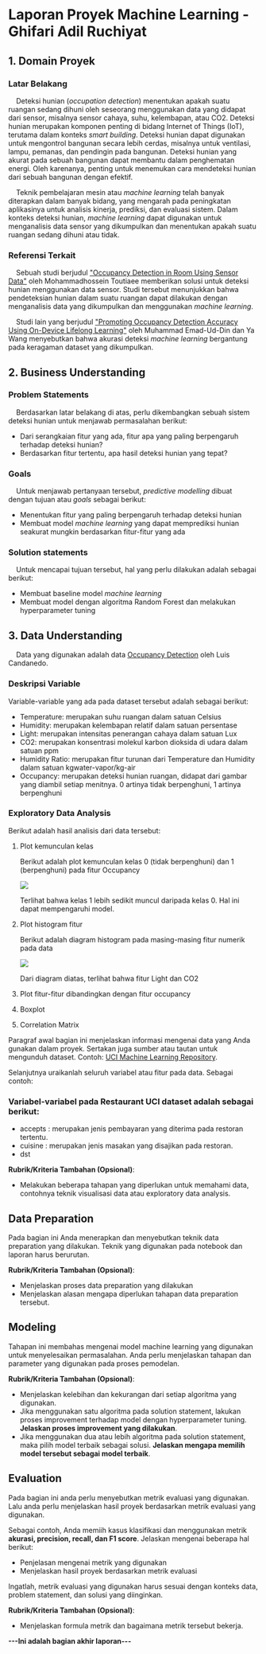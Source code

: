 # Laporan Proyek Machine Learning - Ghifari Adil Ruchiyat

## 1. Domain Proyek

### Latar Belakang

&nbsp;&nbsp;&nbsp;&nbsp;Deteksi hunian (*occupation detection*) menentukan apakah suatu ruangan sedang dihuni oleh seseorang menggunakan data yang didapat dari sensor, misalnya sensor cahaya, suhu, kelembapan, atau CO2. Deteksi hunian merupakan komponen penting di bidang Internet of Things (IoT), terutama dalam konteks *smart building*. Deteksi hunian dapat digunakan untuk mengontrol bangunan secara lebih cerdas, misalnya untuk ventilasi, lampu, pemanas, dan pendingin pada bangunan. Deteksi hunian yang akurat pada sebuah bangunan dapat membantu dalam penghematan energi. Oleh karenanya, penting untuk menemukan cara mendeteksi hunian dari sebuah bangunan dengan efektif.

&nbsp;&nbsp;&nbsp;&nbsp;Teknik pembelajaran mesin atau *machine learning* telah banyak diterapkan dalam banyak bidang, yang mengarah pada peningkatan aplikasinya untuk analisis kinerja, prediksi, dan evaluasi sistem. Dalam konteks deteksi hunian, *machine learning* dapat digunakan untuk menganalisis data sensor yang dikumpulkan dan menentukan apakah suatu ruangan sedang dihuni atau tidak.

### Referensi Terkait

&nbsp;&nbsp;&nbsp;&nbsp;Sebuah studi berjudul ["Occupancy Detection in Room Using Sensor Data"](https://arxiv.org/abs/2101.03616) oleh Mohammadhossein Toutiaee memberikan solusi untuk deteksi hunian menggunakan data sensor. Studi tersebut menunjukkan bahwa pendeteksian hunian dalam suatu ruangan dapat dilakukan dengan menganalisis data yang dikumpulkan dan menggunakan *machine learning*.

&nbsp;&nbsp;&nbsp;&nbsp;Studi lain yang berjudul ["Promoting Occupancy Detection Accuracy Using On-Device Lifelong Learning"](https://ieeexplore.ieee.org/abstract/document/10081223) oleh Muhammad Emad-Ud-Din dan Ya Wang menyebutkan bahwa akurasi deteksi *machine learning* bergantung pada keragaman dataset yang dikumpulkan.

## 2. Business Understanding

### Problem Statements
&nbsp;&nbsp;&nbsp;&nbsp;Berdasarkan latar belakang di atas, perlu dikembangkan sebuah sistem deteksi hunian untuk menjawab permasalahan berikut:
- Dari serangkaian fitur yang ada, fitur apa yang paling berpengaruh terhadap deteksi hunian?
- Berdasarkan fitur tertentu, apa hasil deteksi hunian yang tepat?

### Goals
&nbsp;&nbsp;&nbsp;&nbsp;Untuk menjawab pertanyaan tersebut, *predictive modelling* dibuat dengan tujuan atau *goals* sebagai berikut:
- Menentukan fitur yang paling berpengaruh terhadap deteksi hunian
- Membuat model *machine learning* yang dapat memprediksi hunian seakurat mungkin berdasarkan fitur-fitur yang ada

### Solution statements
&nbsp;&nbsp;&nbsp;&nbsp;Untuk mencapai tujuan tersebut, hal yang perlu dilakukan adalah sebagai berikut:
- Membuat baseline model *machine learning*
- Membuat model dengan algoritma Random Forest dan melakukan hyperparameter tuning

## 3. Data Understanding

&nbsp;&nbsp;&nbsp;&nbsp;Data yang digunakan adalah data [Occupancy Detection](https://archive.ics.uci.edu/dataset/357/occupancy+detection) oleh Luis Candanedo. 

### Deskripsi Variable

Variable-variable yang ada pada dataset tersebut adalah sebagai berikut:

- Temperature: merupakan suhu ruangan dalam satuan Celsius
- Humidity: merupakan kelembapan relatif dalam satuan persentase
- Light: merupakan intensitas penerangan cahaya dalam satuan Lux
- CO2: merupakan konsentrasi molekul karbon dioksida di udara dalam satuan ppm
- Humidity Ratio: merupakan fitur turunan dari Temperature dan Humidity dalam satuan kgwater-vapor/kg-air
- Occupancy: merupakan deteksi hunian ruangan, didapat dari gambar yang diambil setiap menitnya. 0 artinya tidak berpenghuni, 1 artinya berpenghuni

### Exploratory Data Analysis

Berikut adalah hasil analisis dari data tersebut:

1. Plot kemunculan kelas

    Berikut adalah plot kemunculan kelas 0 (tidak berpenghuni) dan 1 (berpenghuni) pada fitur Occupancy

    ![](pic/03-01.png)

    Terlihat bahwa kelas 1 lebih sedikit muncul daripada kelas 0. Hal ini dapat mempengaruhi model.

2. Plot histogram fitur

    Berikut adalah diagram histogram pada masing-masing fitur numerik pada data

    ![](pic/03-02.png)

    Dari diagram diatas, terlihat bahwa fitur Light dan CO2 

3. Plot fitur-fitur dibandingkan dengan fitur occupancy

4. Boxplot

5. Correlation Matrix

Paragraf awal bagian ini menjelaskan informasi mengenai data yang Anda gunakan dalam proyek. Sertakan juga sumber atau tautan untuk mengunduh dataset. Contoh: [UCI Machine Learning Repository](https://archive.ics.uci.edu/ml/datasets/Restaurant+%26+consumer+data).

Selanjutnya uraikanlah seluruh variabel atau fitur pada data. Sebagai contoh:  

### Variabel-variabel pada Restaurant UCI dataset adalah sebagai berikut:
- accepts : merupakan jenis pembayaran yang diterima pada restoran tertentu.
- cuisine : merupakan jenis masakan yang disajikan pada restoran.
- dst

**Rubrik/Kriteria Tambahan (Opsional)**:
- Melakukan beberapa tahapan yang diperlukan untuk memahami data, contohnya teknik visualisasi data atau exploratory data analysis.

## Data Preparation
Pada bagian ini Anda menerapkan dan menyebutkan teknik data preparation yang dilakukan. Teknik yang digunakan pada notebook dan laporan harus berurutan.

**Rubrik/Kriteria Tambahan (Opsional)**: 
- Menjelaskan proses data preparation yang dilakukan
- Menjelaskan alasan mengapa diperlukan tahapan data preparation tersebut.

## Modeling
Tahapan ini membahas mengenai model machine learning yang digunakan untuk menyelesaikan permasalahan. Anda perlu menjelaskan tahapan dan parameter yang digunakan pada proses pemodelan.

**Rubrik/Kriteria Tambahan (Opsional)**: 
- Menjelaskan kelebihan dan kekurangan dari setiap algoritma yang digunakan.
- Jika menggunakan satu algoritma pada solution statement, lakukan proses improvement terhadap model dengan hyperparameter tuning. **Jelaskan proses improvement yang dilakukan**.
- Jika menggunakan dua atau lebih algoritma pada solution statement, maka pilih model terbaik sebagai solusi. **Jelaskan mengapa memilih model tersebut sebagai model terbaik**.

## Evaluation
Pada bagian ini anda perlu menyebutkan metrik evaluasi yang digunakan. Lalu anda perlu menjelaskan hasil proyek berdasarkan metrik evaluasi yang digunakan.

Sebagai contoh, Anda memiih kasus klasifikasi dan menggunakan metrik **akurasi, precision, recall, dan F1 score**. Jelaskan mengenai beberapa hal berikut:
- Penjelasan mengenai metrik yang digunakan
- Menjelaskan hasil proyek berdasarkan metrik evaluasi

Ingatlah, metrik evaluasi yang digunakan harus sesuai dengan konteks data, problem statement, dan solusi yang diinginkan.

**Rubrik/Kriteria Tambahan (Opsional)**: 
- Menjelaskan formula metrik dan bagaimana metrik tersebut bekerja.

**---Ini adalah bagian akhir laporan---**